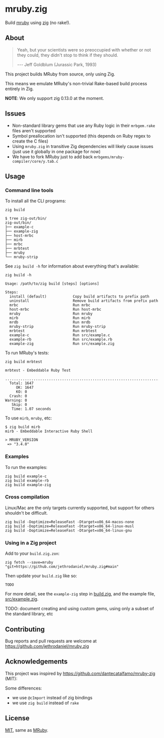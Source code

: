 <!--
SPDX-FileCopyrightText: © 2025 Mark Delk <jethrodaniel@gmail.com>

SPDX-License-Identifier: MIT
-->

# mruby.zig

Build [mruby](https://github.com/mruby/mruby) using [zig](https://ziglang.org) (no rake!).

## About

> Yeah, but your scientists were so preoccupied with whether or not they could, they didn't stop to think if they should.
>
> --- Jeff Goldblum (Jurassic Park, 1993)

This project builds MRuby from source, only using Zig.

This means we emulate MRuby's non-trivial Rake-based build process entirely in Zig.

**NOTE**: We only support zig 0.13.0 at the moment.

## Issues

- Non-standard library gems that use any Ruby logic in their `mrbgem.rake` files aren't supported
- Symbol preallocation isn't supported (this depends on Ruby regex to create the C files)
- Using `mruby.zig` in transitive Zig dependencies will likely cause issues (just use it globally in one package for now)
- We have to fork MRuby just to add back `mrbgems/mruby-compiler/core/y.tab.c`

## Usage

### Command line tools

To install all the CLI programs:

```
zig build
```
```
$ tree zig-out/bin/
zig-out/bin/
├── example-c
├── example-zig
├── host-mrbc
├── mirb
├── mrbc
├── mrbtest
├── mruby
└── mruby-strip
```

See `zig build -h` for information about everything that's available:

```
zig build -h
```
```
Usage: /path/to/zig build [steps] [options]

Steps:
  install (default)            Copy build artifacts to prefix path
  uninstall                    Remove build artifacts from prefix path
  mrbc                         Run mrbc
  host-mrbc                    Run host-mrbc
  mruby                        Run mruby
  mirb                         Run mirb
  mrdb                         Run mrdb
  mruby-strip                  Run mruby-strip
  mrbtest                      Run mrbtest
  example-c                    Run src/example.c
  example-rb                   Run src/example.rb
  example-zig                  Run src/example.zig
```

To run MRuby's tests:

```
zig build mrbtest
```
```
mrbtest - Embeddable Ruby Test

...............................................................................................................................................................................................................................................................................................................................................................................................................................................................................................................................................................................................................................................................................................................................................................................................................................................................................................................................................................................................................................................................................................................................................................................................................................................................................................................................................................................................................................................................................................................................................................................................................................................................................................................
  Total: 1647
     OK: 1647
     KO: 0
  Crash: 0
Warning: 0
   Skip: 0
   Time: 1.07 seconds

```

To use `mirb`, `mruby`, etc:

```console
$ zig build mirb
mirb - Embeddable Interactive Ruby Shell

> MRUBY_VERSION
 => "3.4.0"
```

### Examples

To run the examples:

```
zig build example-c
zig build example-rb
zig build example-zig
```

### Cross compilation

Linux/Mac are the only targets currently supported, but support for others shouldn't be difficult.

```
zig build -Doptimize=ReleaseFast -Dtarget=x86_64-macos-none
zig build -Doptimize=ReleaseFast -Dtarget=x86_64-linux-musl
zig build -Doptimize=ReleaseFast -Dtarget=x86_64-linux-gnu
```

### Using in a Zig project

Add to your `build.zig.zon`:

```
zig fetch --save=mruby "git+https://github.com/jethrodaniel/mruby.zig#main"
```

Then update your `build.zig` like so:

```
TODO
```

For more detail, see the `example-zig` step in [build.zig](build.zig), and the example file, [src/example.zig](src/example.zig).

TODO: document creating and using custom gems, using only a subset of the standard library, etc

## Contributing

Bug reports and pull requests are welcome at https://github.com/jethrodaniel/mruby.zig

## Acknowledgements

This project was inspired by https://github.com/dantecatalfamo/mruby-zig (MIT):

Some differences:

- we use `@cImport` instead of zig bindings
- we use `zig build` instead of `rake`

## License

[MIT](https://spdx.org/licenses/MIT.html), same as [MRuby](https://github.com/mruby/mruby).
